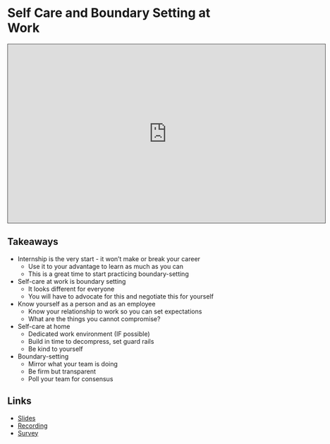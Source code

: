 # Self Care and Boundary Setting at Work

<iframe src="https://adaacademy.hosted.panopto.com/Panopto/Pages/Embed.aspx?id=0968f85c-b84d-4b03-abce-ada6012ad027&autoplay=false&offerviewer=true&showtitle=true&showbrand=false&captions=true&interactivity=all" height="405" width="720" style="border: 1px solid #464646;" allowfullscreen allow="autoplay"></iframe>

## Takeaways
- Internship is the very start - it won’t make or break your career
   - Use it to your advantage to learn as much as you can
   - This is a great time to start practicing boundary-setting
- Self-care at work is boundary setting
  - It looks different for everyone
  - You will have to advocate for this and negotiate this for yourself
- Know yourself as a person and as an employee
  - Know your relationship to work so you can set expectations
  - What are the things you cannot compromise? 
- Self-care at home
  - Dedicated work environment (IF possible)
  - Build in time to decompress, set guard rails
  - Be kind to yourself
- Boundary-setting
  - Mirror what your team is doing
  - Be firm but transparent
  - Poll your team for consensus


## Links
- [Slides](https://docs.google.com/presentation/d/1-2D1ngBflYisfcVK9yypSfbf4WjjJD8bQ0u1OGBI6V8/edit?usp=sharing)
- [Recording](https://adaacademy.hosted.panopto.com/Panopto/Pages/Viewer.aspx?id=0968f85c-b84d-4b03-abce-ada6012ad027)
- [Survey](https://docs.google.com/forms/d/e/1FAIpQLScOtsohIPa2evcRa9mhYGN_tba9nYCjo3616F4cB8w0IFz4uQ/viewform?usp=sf_link)
